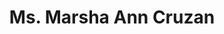 ---
layout: layouts/profile.liquid
title: Ms. Marsha Ann Cruzan
id: ms_marsha_ann_cruzan
prefix: Ms.
first: Marsha
middle: Ann
last: Cruzan
suffix: 
currentTitle: Regional President
currentOrg: U.S. Bank
bio: Marsha Cruzan is a strategic President and a great connector who is highly experienced with Board succession and compensation topics, adept at identifying attainable summits, managing risk, leading/assessing/motivating talent and necessary components—in other words, a true mountain climber in every sense.<br /><br />She’s very knowledgeable regarding distribution, manufacturing, and highly regulated industries—e.g., finance, banking, capital markets, healthcare, insurance; navigating policy to achieve results; and engaging stakeholders—in other words, working with community, talent, and government to gain results and reach goals.<br /><br />Marsha’s BOARD EXPERIENCE consists of her first fiduciary corporate board, MEDICARE WIZARD, LLC, a health tech firm providing insurance agents in most U.S. states Medicare client options through a vertically integrated, online marketplace, where Marsha is an Independent Corporate Board Director since 2022.<br /><br />In 2021, Marsha joined the Board of Trustees and an Audit and Investment Committee Member for RUSH UNIVERSITY MEDICAL CENTER, a major teaching hospital excelling at caring for the most medically complex, where she has assisted with method, priorities, competing needs analysis that identified and is allocating best efforts for top mission results delivery.<br /><br />Marsha has been a long-time nonprofit board director for major civic institutions, a few of which will be terming out in the near future.<br /><br />Ø Currently, she is on the Board of Trustees and is Co-Chair of the Nominating Committee and a Member of the Executive Committee for the GOODMAN THEATRE, Chicago’s oldest currently active nonprofit theater organization, where she has advised the CFO and CEO on capital structure optimal communication techniques to gain best outcomes.<br /><br />Ø LINCOLN PARK ZOO, the4th oldest zoo in NA &amp; one of the few free admission zoos in the U.S., where she is on the Board of Trustees and is Chair of the Nominating Committee and a Member of the Executive Committee and Diversity Committee. Of note, she led the strategy and recruitment efforts that successfully diversified the board with outstanding community leaders.<br /><br />Ø THE FIELD MUSEUM, one of the largest, most prestigious, natural history museums in the world, where she is on the Board of Trustees and is the Chair of the Governance Committee and a Member of the Executive Committee. Of note, Marsha&#58;<br /><br />ü Grew board talent&#58; Bob Arthur, corporate citizen &amp; founder, Magellan—a global premier metals technical advisor/supplier; Jennifer Sherman, CEO, Federal Signal, NYSE global machinery manufacturer; and Scott Rafferty leading Sterling Bay’s IR.<br /><br />ü Provides insights for Museum’s strategic plan, enabling continuing renowned status for its educational/scientific programs.<br /><br />· THE LYRIC OPERA, a leading U.S. opera company that opened in 1954 with Maria Callas’s American debut, where, as part of the Executive Committee, she helped determine the actions that resolved a union strike and renegotiated new contracts.<br /><br />Marsha’s CORPORATE EXPERIENCE is with U.S. BANK N.A., the 5th largest U.S. commercial bank, a U.S. Bancorp (NYSE) subsidiary, where she is Regional President, Illinois, Indiana, &amp; Michigan; Chair, U.S. Bank’s Chicago Advisory Board; and Management Supervisor for All FINRA licensed Commercial Banking employees.<br /><br />As Regional President, Marsha is accountable for full profit and loss in a three-state Midwest region. She is responsible for analyzing all risk issues of global middle market public/private companies. Marsha also discusses public policy and develops/maintains relationships with U.S senators and congressmen, in addition to working closely with Communications to monitor reputation risk. Of note, Marsha has&#58;<br /><br />Ø Completed numerous M&amp;A transactions with advice/connections, paving the path to a 15% compound annual growth rate.<br /><br />Ø Integrated Royal Bank of Scotland’s Chicago commercial group into U.S. Bank.<br /><br />Ø Successfully educated U.S. Senators/Representatives to simplify the PPP forgiveness process; making progress with apt parties with Community Reinvestment Act reforms to meet changing needs of constituents and financial industry’s digital transformation.<br /><br />Ø Transferring titles, responsibilities, connections, knowledge to new group over five years as move to corporate board careerist role.<br /><br />Ø In the last 10 years, doubled the income of Chicago Commercial Banking; increased by 90% pre-profit income.<br /><br />Previously, Marsha worked for JP MORGAN where she started with the predecessor company as an International Treasury Management Consultant; followed by roles as Electric/Gas Senior Banker; Head, Syndications, Private Placements/High Yield; Head, Syndicated Leveraged Finance, Commercial Banking; Management Supervisor for all FINRA licensed Commercial Banking employees. Marsha&#58;<br /><br />Ø Strategized successful solutions with corporate Boards and C-suite clients during financial crises.<br /><br />Ø With a 60% headcount reduction over 4 years, increased revenue from deals by 23%.<br /><br />Ø In middle market, doubled revenues with number of middle market deals increasing 29%.<br /><br />Ø Doubled investment banking client revenues in Asset-Based Lending.
linkedin: https://www.linkedin.com/in/marsha-cruzan-137a692/
tiktok: 
twitter: https://mcruzan@sbcglobal.net
aboutme: 
insta: 
orgURL: 
snapchat: 
personalURL: 
smallHeadshotURL: assets/images/headshots/Marsha%20Cruzan_01_030_Web_converted_scaled.avif
originalHeadshotURL: assets/images/headshots/Marsha%20Cruzan_01_030_Web_converted_scaled.avif
tags-experience: 
 - Business Development
 - Capital Markets
 - Finance
 - Global
 - Governance
 - Mergers & Acquisitions
 - Marketing
 - P&L&#58; $0-$500M
 - Private Companies
 - Public Companies
 - Turnaround
 - Venture Capital
 - Business Development
 - Capital Markets
 - Finance
 - Global
 - Governance
 - Mergers & Acquisitions
 - Marketing
 - P&L&#58; $0-$500M
 - Private Companies
 - Public Companies
 - Transformational and Growth
 - Turnaround
 - Venture Capital
tags-current-industries: 
 - Arts, Entertainment, and Recreation
 - Associations
 - Building Material and Garden Equipment and Supplies Dealers
 - Civic/Public Policy
 - Community Development/Organizing
 - Construction
 - Consulting
 - Cultural Institution
 - Education and Health Services
 - Electrical Equipment, Appliance, and Component Manufacturing
 - Fabricated Metal Product Manufacturing
 - Finance and Insurance
 - Financial Activities
 - Food Manufacturing
 - Food and Beverage Stores
 - Foundations/Granting Agency
 - Health Care and Social Assistance
 - Hospitals
 - Investment Banking
 - Investment Management
 - Machinery Manufacturing
 - Manufacturing
 - Marketing/Sales
 - Merchant Wholesalers, Nondurable Goods
 - Miscellaneous Manufacturing
 - Motor Vehicle and Parts Dealers
 - Museums, Historical Sites, and Similar Institutions
 - Performing Arts, Spectator Sports, and Related Industries
 - Plastics and Rubber Products Manufacturing
 - Primary Metal Manufacturing
 - Private Equity
 - Professional and Business Services
 - Professional, Scientific, and Technical Services
 - Real Estate and Rental and Leasing
 - Transportation Equipment Manufacturing
tags-current-position: 
 - Executive Director
 - President
 - SVP / Senior Vice President
 - VP / Vice President
tags-past-industries: 
 - Arts, Entertainment, and Recreation
 - Associations
 - Beverage and Tobacco Product Manufacturing
 - Building Material and Garden Equipment and Supplies Dealers
 - Civic/Public Policy
 - Community Development/Organizing
 - Computer and Electronic Product Manufacturing
 - Construction
 - Construction of Buildings
 - Consulting
 - Cultural Institution
 - Credit Intermediation and Related Activities
 - Education and Health Services
 - Educational Services
 - Electrical Equipment, Appliance, and Component Manufacturing
 - Energy/Utilities
 - Executive Recruitment/Transition
 - Fabricated Metal Product Manufacturing
 - Finance and Insurance
 - Food and Beverage Stores
 - Foundations/Granting Agency
 - Goods-Producing Industries
 - Health Care and Social Assistance
 - Hospitals
 - Investment Banking
 - Investment Management
 - Machinery Manufacturing
 - Manufacturing
 - Marketing/Sales
 - Medical Equipment/Devices
 - Merchant Wholesalers, Durable Goods
 - Mining (except Oil and Gas)
 - Mining, Quarrying, and Oil and Gas Extraction
 - Miscellaneous Manufacturing
 - Museums, Historical Sites, and Similar Institutions
 - Natural Resources and Mining
 - Oil and Gas Extraction
 - Performing Arts, Spectator Sports, and Related Industries
 - Petroleum and Coal Products Manufacturing
 - Pipeline Transportation
 - Plastics and Rubber Products Manufacturing
 - Primary Metal Manufacturing
 - Private Equity
 - Professional and Business Services
 - Real Estate and Rental and Leasing
 - Retail Trade
 - Securities, Commodity Contracts, and Other Financial Investments and Related Activities
 - Service-Providing Industries
 - Social Assistance
 - Support Activities for Mining
 - Tax/Business Advisory
 - Technology
 - Trade, Transportation, and Utilities
 - Transportation Equipment Manufacturing
 - Transportation and Warehousing
 - Truck Transportation
 - Venture Capital
 - Warehousing and Storage
tags-past-position: 
 - Executive Director
 - President
 - SVP / Senior Vice President
 - VP / Vice President
tags-current-board-service: 
    - Corporate Private
    - Nonprofit
tags-past-board-service: 
    - Nonprofit
boards-current-corporate-private: 
 - Medicare Wizard, 
boards-current-corporate-public: 
boards-current-nonprofit: 
 - Lyric Opera, Board of Trustees, Chair of Civic Engagement Committee, and member of the Executive Committee
 - The Field Museum, Board of Trustees, Chair of Governance Committee, and member of the Executive Committee
 - Rush University Hospital, Board of Trustees, member of Audit and Investment Committees
 - Goodman Theatre, Board of Trustees, Co-Chair of Nominating Committee, and member of Executive Committee
boards-current-privateequity: 
boards-current-spac: 
boards-current-vc: 
boards-past-corporate-private: 
boards-past-corporate-public: 
boards-past-nonprofit: 
 - Lincoln Park Zoo, member of Executive committee, Diversity committee and governance committeeno, 
 - Junior Achievement, member of Volunteer Committeeo, 
boards-past-privateequity: 
boards-past-spac: 
boards-past-vc: 
---